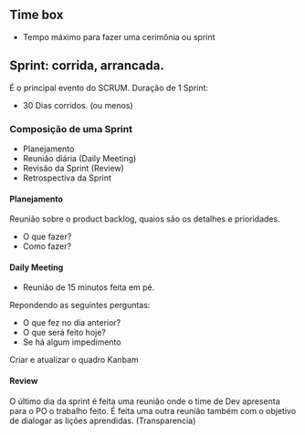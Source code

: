 ## Time box
- Tempo máximo para fazer uma cerimônia ou sprint

## Sprint: corrida, arrancada.
É o principal evento do SCRUM.
Duração de 1 Sprint:
 - 30 Dias corridos. (ou menos)

### Composição de uma Sprint
- Planejamento
- Reunião diária (Daily Meeting)
- Revisão da Sprint (Review)
- Retrospectiva da Sprint

#### Planejamento
Reunião sobre o product backlog, quaios são os detalhes e prioridades.
- O que fazer?
- Como fazer?

#### Daily Meeting
- Reunião de 15 minutos feita em pé.

Repondendo as seguintes perguntas:
- O que fez no dia anterior?
- O que será feito hoje?
- Se há algum impedimento

Criar e atualizar o quadro Kanbam


#### Review
O último dia da sprint é feita uma reunião onde o time de Dev apresenta para o PO o trabalho feito.
É feita uma outra reunião também com o objetivo de dialogar as lições aprendidas. (Transparencia)

